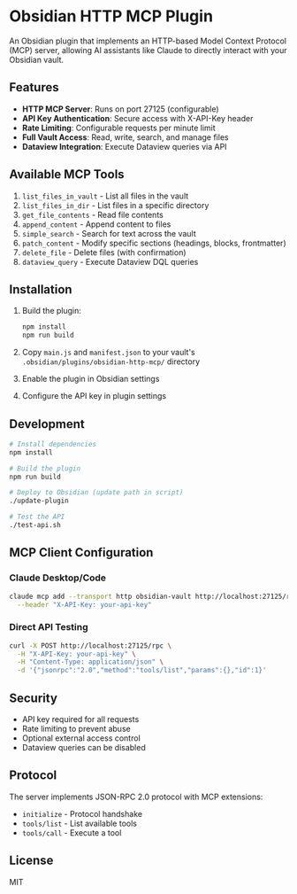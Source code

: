 # Obsidian HTTP MCP Plugin

An Obsidian plugin that implements an HTTP-based Model Context Protocol (MCP) server, allowing AI assistants like Claude to directly interact with your Obsidian vault.

## Features

- **HTTP MCP Server**: Runs on port 27125 (configurable)
- **API Key Authentication**: Secure access with X-API-Key header
- **Rate Limiting**: Configurable requests per minute limit
- **Full Vault Access**: Read, write, search, and manage files
- **Dataview Integration**: Execute Dataview queries via API

## Available MCP Tools

1. `list_files_in_vault` - List all files in the vault
2. `list_files_in_dir` - List files in a specific directory
3. `get_file_contents` - Read file contents
4. `append_content` - Append content to files
5. `simple_search` - Search for text across the vault
6. `patch_content` - Modify specific sections (headings, blocks, frontmatter)
7. `delete_file` - Delete files (with confirmation)
8. `dataview_query` - Execute Dataview DQL queries

## Installation

1. Build the plugin:
   ```bash
   npm install
   npm run build
   ```

2. Copy `main.js` and `manifest.json` to your vault's `.obsidian/plugins/obsidian-http-mcp/` directory

3. Enable the plugin in Obsidian settings

4. Configure the API key in plugin settings

## Development

```bash
# Install dependencies
npm install

# Build the plugin
npm run build

# Deploy to Obsidian (update path in script)
./update-plugin

# Test the API
./test-api.sh
```

## MCP Client Configuration

### Claude Desktop/Code
```bash
claude mcp add --transport http obsidian-vault http://localhost:27125/rpc \
  --header "X-API-Key: your-api-key"
```

### Direct API Testing
```bash
curl -X POST http://localhost:27125/rpc \
  -H "X-API-Key: your-api-key" \
  -H "Content-Type: application/json" \
  -d '{"jsonrpc":"2.0","method":"tools/list","params":{},"id":1}'
```

## Security

- API key required for all requests
- Rate limiting to prevent abuse
- Optional external access control
- Dataview queries can be disabled

## Protocol

The server implements JSON-RPC 2.0 protocol with MCP extensions:
- `initialize` - Protocol handshake
- `tools/list` - List available tools
- `tools/call` - Execute a tool

## License

MIT